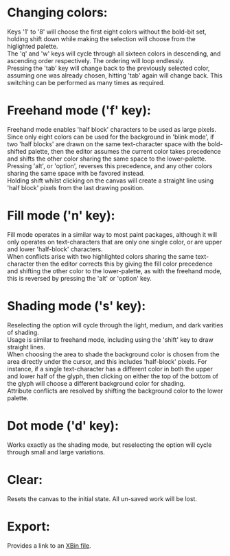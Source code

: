 # Changing colors:

Keys '1' to '8' will choose the first eight colors without the bold-bit set, holding shift down while making the selection will choose from the higlighted palette.  
The 'q' and 'w' keys will cycle through all sixteen colors in descending, and ascending order respectively. The ordering will loop endlessly.  
Pressing the 'tab' key will change back to the previously selected color, assuming one was already chosen, hitting 'tab' again will change back. This switching can be performed as many times as required.

# Freehand mode ('f' key):

Freehand mode enables 'half block' characters to be used as large pixels. Since only eight colors can be used for the background in 'blink mode', if two 'half blocks' are drawn on the same text-character space with the bold-shifted palette, then the editor assumes the current color takes precedence and shifts the other color sharing the same space to the lower-palette. Pressing 'alt', or 'option', reverses this precedence, and any other colors sharing the same space with be favored instead.  
Holding shift whilst clicking on the canvas will create a straight line using 'half block' pixels from the last drawing position.

# Fill mode ('n' key):

Fill mode operates in a similar way to most paint packages, although it will only operates on text-characters that are only one single color, or are upper and lower 'half-block' characters.  
When conflicts arise with two highlighted colors sharing the same text-character then the editor corrects this by giving the fill color precedence and shifting the other color to the lower-palette, as with the freehand mode, this is reversed by pressing the 'alt' or 'option' key.

# Shading mode ('s' key):

Reselecting the option will cycle through the light, medium, and dark varities of shading.  
Usage is similar to freehand mode, including using the 'shift' key to draw straight lines.  
When choosing the area to shade the background color is chosen from the area directly under the cursor, and this includes 'half-block' pixels. For instance, if a single text-character has a different color in both the upper and lower half of the glyph, then clicking on either the top of the bottom of the glyph will choose a different background color for shading.  
Attribute conflicts are resolved by shifting the background color to the lower palette.

# Dot mode ('d' key):

Works exactly as the shading mode, but reselecting the option will cycle through small and large variations.

# Clear:

Resets the canvas to the initial state. All un-saved work will be lost.

# Export:

Provides a link to an [XBin file][1].

[1]: http://web.archive.org/web/20050307101144/http://www.acid.org/info/xbin/x_what.htm